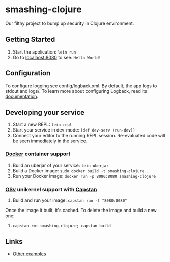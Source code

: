 # smashing-clojure

Our filthy project to bump up security in Clojure environment.

## Getting Started

1. Start the application: `lein run`
2. Go to [localhost:8080](http://localhost:8080/) to see: `Hello World!`

## Configuration

To configure logging see config/logback.xml. By default, the app logs to stdout and logs/.
To learn more about configuring Logback, read its [documentation](http://logback.qos.ch/documentation.html).


## Developing your service

1. Start a new REPL: `lein repl`
2. Start your service in dev-mode: `(def dev-serv (run-dev))`
3. Connect your editor to the running REPL session.
   Re-evaluated code will be seen immediately in the service.

### [Docker](https://www.docker.com/) container support

1. Build an uberjar of your service: `lein uberjar`
2. Build a Docker image: `sudo docker build -t smashing-clojure .`
3. Run your Docker image: `docker run -p 8080:8080 smashing-clojure`

### [OSv](http://osv.io/) unikernel support with [Capstan](http://osv.io/capstan/)

1. Build and run your image: `capstan run -f "8080:8080"`

Once the image it built, it's cached.  To delete the image and build a new one:

1. `capstan rmi smashing-clojure; capstan build`


## Links
* [Other examples](https://github.com/pedestal/samples)
